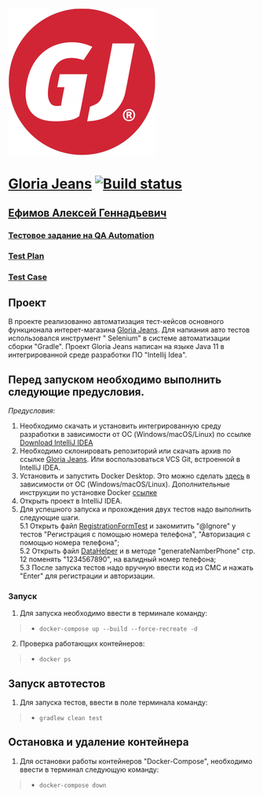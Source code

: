 ![Starting the container](Documents/img/GJ.png)

# [Gloria Jeans](https://www.gloria-jeans.ru/) [![Build status](https://ci.appveyor.com/api/projects/status/jh32bhm0b7jok1db?svg=true)](https://ci.appveyor.com/project/Aleks4404/gloriajeans)

## [Ефимов Алексей Геннадьевич](https://github.com/Aleks4404)

### [Тестовое задание на QA Automation](Documents/Task.md)

### [Test Plan](Documents/TestPlan.md)

### [Test Case](Documents/TestCase.md)

## Проект

В проекте реализованно автоматизация тест-кейсов основного функционала
интерет-магазина [Gloria Jeans](https://www.gloria-jeans.ru/). Для напиания авто тестов использовался инструмент "
Selenium" в системе автоматизации сборки "Gradle". Проект Gloria Jeans написан на языке Java 11 в интегрированной среде
разработки ПО "Intellij Idea".

## **Перед запуском необходимо выполнить следующие предусловия.**

*Предусловия:*

1. Необходимо скачать и установить интегрированную среду разработки в зависимости от ОС (Windows/macOS/Linux) по
   ссылке [Download IntelliJ IDEA](https://www.jetbrains.com/idea/download/#section=windows)
2. Необходимо склонировать репозиторий или скачать архив по
   ссылке [Gloria Jeans](https://github.com/Aleks4404/GloriaJeans.git). Или воспользоваться VCS Git, встроенной в
   IntelliJ IDEA.
3. Установить и запустить Docker Desktop. Это можно сделать [здесь](https://docs.docker.com/get-docker/) в зависимости
   от ОС (Windows/macOS/Linux). Дополнительные инструкции по установке
   Docker [ссылке](https://github.com/netology-code/aqa-homeworks/blob/master/docker/installation.md)
4. Открыть проект в IntelliJ IDEA.
5. Для успешного запуска и прохождения двух тестов надо выполнить следующие шаги.  
   5.1 Открыть файл [RegistrationFormTest](src/test/java/web/test/RegistrationFormTest.java) и закомитить "@Ignore" у
   тестов "Регистрация с помощью номера телефона", "Авторизация с помощью номера телефона";   
   5.2 Открыть файл [DataHelper](src/test/java/web/data/DataHelper.java) и в методе "generateNamberPhone" стр. 12
   поменять "1234567890", на валидный номер телефона;   
   5.3 После запуска тестов надо вручную ввести код из СМС и нажать "Enter" для регистрации и авторизации.

### Запуск

1. Для запуска необходимо ввести в терминале команду:

> * `docker-compose up --build --force-recreate -d`

2. Проверка работающих контейнеров:

> * `docker ps`

## Запуск автотестов

1. Для запуска тестов, ввести в поле терминала команду:

> * `gradlew clean test`

## Остановка и удаление контейнера

1. Для остановки работы контейнеров "Docker-Compose", необходимо ввести в терминал следующую команду:

> * `docker-compose down`
